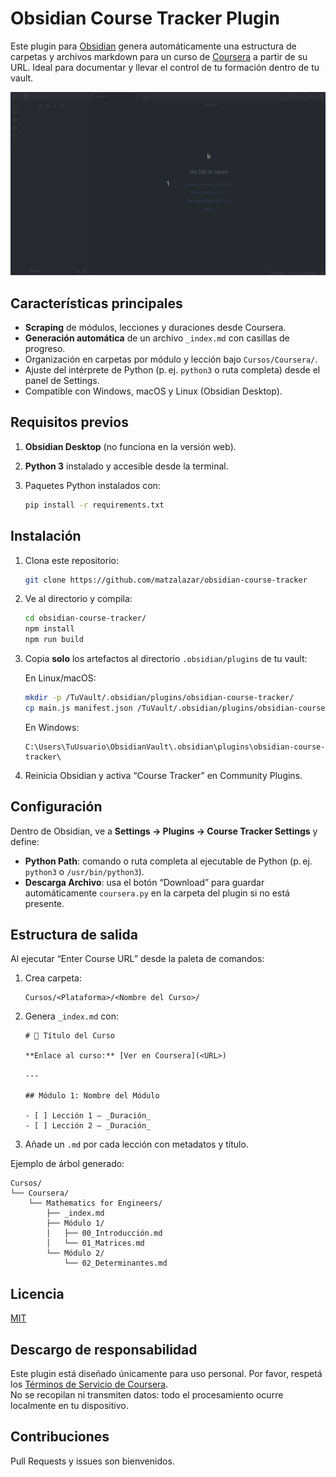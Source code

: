 # Obsidian Course Tracker Plugin

Este plugin para [Obsidian](https://obsidian.md/) genera automáticamente una estructura de carpetas y archivos markdown para un curso de [Coursera](https://www.coursera.org/) a partir de su URL. Ideal para documentar y llevar el control de tu formación dentro de tu vault.

![](./example.gif)

## Características principales

- **Scraping** de módulos, lecciones y duraciones desde Coursera.  
- **Generación automática** de un archivo `_index.md` con casillas de progreso.  
- Organización en carpetas por módulo y lección bajo `Cursos/Coursera/`.  
- Ajuste del intérprete de Python (p. ej. `python3` o ruta completa) desde el panel de Settings.  
- Compatible con Windows, macOS y Linux (Obsidian Desktop).

## Requisitos previos

1. **Obsidian Desktop** (no funciona en la versión web).  
2. **Python 3** instalado y accesible desde la terminal.  
3. Paquetes Python instalados con:

   ```bash
   pip install -r requirements.txt
   ```

## Instalación

1. Clona este repositorio:

   ```bash
   git clone https://github.com/matzalazar/obsidian-course-tracker
   ```

2. Ve al directorio y compila:

   ```bash
   cd obsidian-course-tracker/
   npm install  
   npm run build  
   ```

3. Copia **solo** los artefactos al directorio `.obsidian/plugins` de tu vault:

   En Linux/macOS:
   ```bash
   mkdir -p /TuVault/.obsidian/plugins/obsidian-course-tracker/
   cp main.js manifest.json /TuVault/.obsidian/plugins/obsidian-course-tracker/
   ```

   En Windows:
   ```
   C:\Users\TuUsuario\ObsidianVault\.obsidian\plugins\obsidian-course-tracker\
   ```

4. Reinicia Obsidian y activa “Course Tracker” en Community Plugins.

## Configuración

Dentro de Obsidian, ve a **Settings → Plugins → Course Tracker Settings** y define:

- **Python Path**: comando o ruta completa al ejecutable de Python (p. ej. `python3` o `/usr/bin/python3`).
- **Descarga Archivo**: usa el botón “Download” para guardar automáticamente `coursera.py` en la carpeta del plugin si no está presente.

## Estructura de salida

Al ejecutar “Enter Course URL” desde la paleta de comandos:

1. Crea carpeta:

   ```
   Cursos/<Plataforma>/<Nombre del Curso>/
   ```

2. Genera `_index.md` con:

   ```
   # 📘 Título del Curso

   **Enlace al curso:** [Ver en Coursera](<URL>)

   ---

   ## Módulo 1: Nombre del Módulo

   - [ ] Lección 1 — _Duración_
   - [ ] Lección 2 — _Duración_
   ```

3. Añade un `.md` por cada lección con metadatos y título.

Ejemplo de árbol generado:

```
Cursos/
└── Coursera/
    └── Mathematics for Engineers/
        ├── _index.md
        ├── Módulo 1/
        │   ├── 00_Introducción.md
        │   └── 01_Matrices.md
        └── Módulo 2/
            └── 02_Determinantes.md
```

## Licencia

[MIT](./LICENSE)

## Descargo de responsabilidad

Este plugin está diseñado únicamente para uso personal. Por favor, respetá los [Términos de Servicio de Coursera](https://www.coursera.org/about/terms).  
No se recopilan ni transmiten datos: todo el procesamiento ocurre localmente en tu dispositivo.

## Contribuciones

Pull Requests y issues son bienvenidos.
